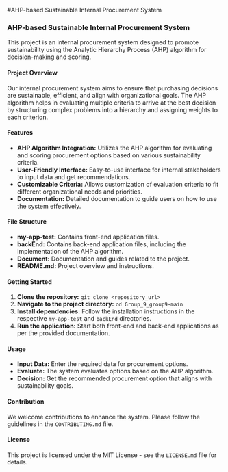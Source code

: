 #AHP-based Sustainable Internal Procurement System

### AHP-based Sustainable Internal Procurement System

This project is an internal procurement system designed to promote sustainability using the Analytic Hierarchy Process (AHP) algorithm for decision-making and scoring.

#### Project Overview
Our internal procurement system aims to ensure that purchasing decisions are sustainable, efficient, and align with organizational goals. The AHP algorithm helps in evaluating multiple criteria to arrive at the best decision by structuring complex problems into a hierarchy and assigning weights to each criterion.

#### Features
- **AHP Algorithm Integration:** Utilizes the AHP algorithm for evaluating and scoring procurement options based on various sustainability criteria.
- **User-Friendly Interface:** Easy-to-use interface for internal stakeholders to input data and get recommendations.
- **Customizable Criteria:** Allows customization of evaluation criteria to fit different organizational needs and priorities.
- **Documentation:** Detailed documentation to guide users on how to use the system effectively.

#### File Structure
- **my-app-test:** Contains front-end application files.
- **backEnd:** Contains back-end application files, including the implementation of the AHP algorithm.
- **Document:** Documentation and guides related to the project.
- **README.md:** Project overview and instructions.

#### Getting Started
1. **Clone the repository:** `git clone <repository_url>`
2. **Navigate to the project directory:** `cd Group_9_group9-main`
3. **Install dependencies:** Follow the installation instructions in the respective `my-app-test` and `backEnd` directories.
4. **Run the application:** Start both front-end and back-end applications as per the provided documentation.

#### Usage
- **Input Data:** Enter the required data for procurement options.
- **Evaluate:** The system evaluates options based on the AHP algorithm.
- **Decision:** Get the recommended procurement option that aligns with sustainability goals.

#### Contribution
We welcome contributions to enhance the system. Please follow the guidelines in the `CONTRIBUTING.md` file.

#### License
This project is licensed under the MIT License - see the `LICENSE.md` file for details.

